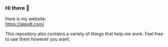 ### Hi there 👋

Here is my website: \
https://alexdl.com/

This repository also contains a variety of things that help me work.
Feel free to use them however you want.
